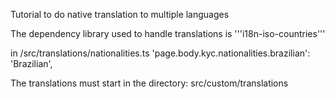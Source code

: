 Tutorial to do native translation to multiple languages

The dependency library used to handle translations is '''i18n-iso-countries'''

in /src/translations/nationalities.ts
'page.body.kyc.nationalities.brazilian': 'Brazilian',



The translations must start in the directory:
src/custom/translations


